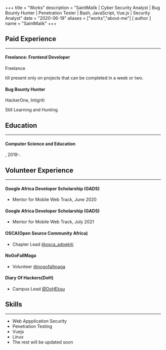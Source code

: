 +++
title = "Works"
description = "SaintMalik | Cyber Security Analyst | Bug Bounty Hunter | Penetration Tester | Bash, JavaScript, Vue.js | Security Analyst"
date = "2020-06-19"
aliases = ["works","about-me"]
[ author ] 
name = "SaintMalik"
+++

## Paid Experience
* * *
#### Freelance: Frontend Developer
 Freelance

 till present only on projects that can be completed in a week or two.

#### Bug Bounty Hunter
HackerOne, Intigriti

Still Learning and Hunting

## Education
* * *
#### Computer Science and Education
, 2019-.

## Volunteer Experience
* * *
#### Google Africa Developer Scholarship (GADS)
-   Mentor for Mobile Web Track, June 2020
#### Google Africa Developer Scholarship (GADS)
-   Mentor for Mobile Web Track, July 2021
#### OSCA(Open Source Community Africa)
-   Chapter Lead [@osca_adoekiti](https://twitter.com/osca_adoekiti)
#### NoGoFallMaga
-   Volunteer [@nogofallmaga](http://twitter.com/nogofallmaga)
#### Diary Of Hackers(DoH)
-   Campus Lead [@DoHEksu](https://twitter.com/DiaryOfHackers)

## Skills 
* * *
- Web Appplication Security
- Penetration Testing
- Vuejs
- Linux
- The rest will be updated soon
